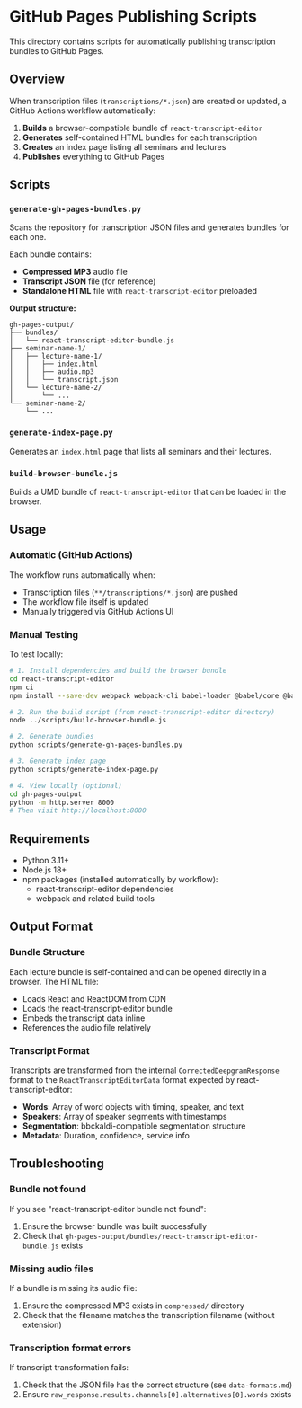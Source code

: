 # GitHub Pages Publishing Scripts

This directory contains scripts for automatically publishing transcription bundles to GitHub Pages.

## Overview

When transcription files (`transcriptions/*.json`) are created or updated, a GitHub Actions workflow automatically:

1. **Builds** a browser-compatible bundle of `react-transcript-editor`
2. **Generates** self-contained HTML bundles for each transcription
3. **Creates** an index page listing all seminars and lectures
4. **Publishes** everything to GitHub Pages

## Scripts

### `generate-gh-pages-bundles.py`

Scans the repository for transcription JSON files and generates bundles for each one.

Each bundle contains:
- **Compressed MP3** audio file
- **Transcript JSON** file (for reference)
- **Standalone HTML** file with `react-transcript-editor` preloaded

**Output structure:**
```
gh-pages-output/
├── bundles/
│   └── react-transcript-editor-bundle.js
├── seminar-name-1/
│   ├── lecture-name-1/
│   │   ├── index.html
│   │   ├── audio.mp3
│   │   └── transcript.json
│   └── lecture-name-2/
│       └── ...
└── seminar-name-2/
    └── ...
```

### `generate-index-page.py`

Generates an `index.html` page that lists all seminars and their lectures.

### `build-browser-bundle.js`

Builds a UMD bundle of `react-transcript-editor` that can be loaded in the browser.

## Usage

### Automatic (GitHub Actions)

The workflow runs automatically when:
- Transcription files (`**/transcriptions/*.json`) are pushed
- The workflow file itself is updated
- Manually triggered via GitHub Actions UI

### Manual Testing

To test locally:

```bash
# 1. Install dependencies and build the browser bundle
cd react-transcript-editor
npm ci
npm install --save-dev webpack webpack-cli babel-loader @babel/core @babel/preset-env @babel/preset-react style-loader css-loader sass-loader node-sass

# 2. Run the build script (from react-transcript-editor directory)
node ../scripts/build-browser-bundle.js

# 2. Generate bundles
python scripts/generate-gh-pages-bundles.py

# 3. Generate index page
python scripts/generate-index-page.py

# 4. View locally (optional)
cd gh-pages-output
python -m http.server 8000
# Then visit http://localhost:8000
```

## Requirements

- Python 3.11+
- Node.js 18+
- npm packages (installed automatically by workflow):
  - react-transcript-editor dependencies
  - webpack and related build tools

## Output Format

### Bundle Structure

Each lecture bundle is self-contained and can be opened directly in a browser. The HTML file:
- Loads React and ReactDOM from CDN
- Loads the react-transcript-editor bundle
- Embeds the transcript data inline
- References the audio file relatively

### Transcript Format

Transcripts are transformed from the internal `CorrectedDeepgramResponse` format to the `ReactTranscriptEditorData` format expected by react-transcript-editor:

- **Words**: Array of word objects with timing, speaker, and text
- **Speakers**: Array of speaker segments with timestamps
- **Segmentation**: bbckaldi-compatible segmentation structure
- **Metadata**: Duration, confidence, service info

## Troubleshooting

### Bundle not found

If you see "react-transcript-editor bundle not found":
1. Ensure the browser bundle was built successfully
2. Check that `gh-pages-output/bundles/react-transcript-editor-bundle.js` exists

### Missing audio files

If a bundle is missing its audio file:
1. Ensure the compressed MP3 exists in `compressed/` directory
2. Check that the filename matches the transcription filename (without extension)

### Transcription format errors

If transcript transformation fails:
1. Check that the JSON file has the correct structure (see `data-formats.md`)
2. Ensure `raw_response.results.channels[0].alternatives[0].words` exists

